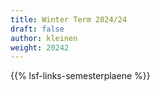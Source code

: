 ```yaml
---
title: Winter Term 2024/24
draft: false
author: kleinen
weight: 20242
---
```


{{% lsf-links-semesterplaene %}}
